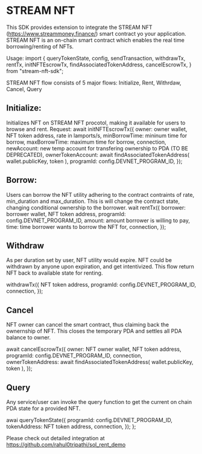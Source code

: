 # STREAM NFT

This SDK provides extension to integrate the STREAM NFT (https://www.streammoney.finance/) smart contract yo your application. STREAM NFT is an on-chain smart contract which enables the real time borrowing/renting of NFTs.

Usage:
import {
  queryTokenState,
  config,
  sendTransaction,
  withdrawTx,
  rentTx,
  initNFTEscrowTx,
  findAssociatedTokenAddress,
  cancelEscrowTx,
} from "stream-nft-sdk";

STREAM NFT flow consists of 5 major flows: Initialize, Rent, Withrdaw, Cancel, Query

## Initialize:
Initializes NFT on STREAM NFT procotol, making it available for users to browse and rent.
Request: 
await initNFTEscrowTx({
    owner: owner wallet,  
    NFT token address,
    rate in lamports/s,
    minBorrowTime: mininum time for borrow,
    maxBorrowTime: maximum time for borrow,
    connection,
    newAccount: new temp account for transfering ownership to PDA (TO BE DEPRECATED),
    ownerTokenAccount: await findAssociatedTokenAddress(
      wallet.publicKey,
      token
    ),
    programId: config.DEVNET_PROGRAM_ID,
  });
 
## Borrow:
Users can borrow the NFT utility adhering to the contract contraints of rate, min_duration and max_duration. This is will change the contract state, changing conditional ownership to the borrower.
wait rentTx({
    borrower: borrower wallet,
    NFT token address,
    programId: config.DEVNET_PROGRAM_ID,
    amount: amount borrower is willing to pay,
    time: time borrower wants to borrow the NFT for,
    connection,
  });
  
## Withdraw
As per duration set by user, NFT utility would expire. NFT could be withdrawn by anyone upon expiration, and get intentivized. This flow return NFT back to available state for renting.

withdrawTx({
    NFT token address,
    programId: config.DEVNET_PROGRAM_ID,
    connection,
  });
  
## Cancel
NFT owner can cancel the smart contract, thus claiming back the ownernship of NFT. This closes the temporary PDA and settles all PDA balance to owner.

await cancelEscrowTx({
    owner: NFT owner wallet,
    NFT token address,
    programId: config.DEVNET_PROGRAM_ID,
    connection,
    ownerTokenAddress: await findAssociatedTokenAddress(
      wallet.publicKey,
      token
    ),
  });
  
## Query
Any service/user can invoke the query function to get the current on chain PDA state for a provided NFT.

awai queryTokenState({
    programId: config.DEVNET_PROGRAM_ID,
    tokenAddress:  NFT token address,
    connection,
  });
};

Please check out detailed integration at https://github.com/rahul0tripathi/sol_rent_demo
